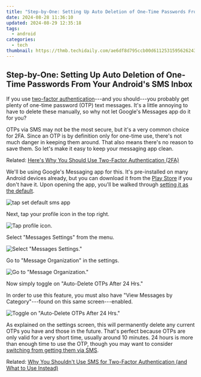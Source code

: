 ```yaml
---
title: "Step-by-One: Setting Up Auto Deletion of One-Time Passwords From Your Android's SMS Inbox"
date: 2024-08-28 11:36:10
updated: 2024-08-29 12:35:18
tags:
  - android
categories:
  - tech
thumbnail: https://thmb.techidaily.com/ae6df8d795ccb00d61125315956262434c01d350a9cd0692f6268b3c3a74de3f.jpg
---
```


## Step-by-One: Setting Up Auto Deletion of One-Time Passwords From Your Android's SMS Inbox

If you use [two-factor authentication](https://howto.techidaily.com/spotify-keeps-crashing-a-complete-list-of-fixes-you-can-use-on-zte-nubia-z60-ultra-drfone-by-drfone-fix-android-problems-fix-android-problems/)\---and you should---you probably get plenty of one-time password (OTP) text messages. It's a little annoying to have to delete these manually, so why not let Google's Messages app do it for you?

 OTPs via SMS may not be the most secure, but it's a very common choice for 2FA. Since an OTP is by definition only for one-time use, there's not much danger in keeping them around. That also means there's no reason to save them. So let's make it easy to keep your messaging app clean.

Related: [Here's Why You Should Use Two-Factor Authentication (2FA)](https://howto.techidaily.com/spotify-keeps-crashing-a-complete-list-of-fixes-you-can-use-on-zte-nubia-z60-ultra-drfone-by-drfone-fix-android-problems-fix-android-problems/) 

 We'll be using Google's Messaging app for this. It's pre-installed on many Android devices already, but you can download it from the [Play Store](https://www.anrdoezrs.net/links/3607085/type/dlg/sid/UUhtgUeUpU206274/https://play.google.com/store/apps/details?id=com.google.android.apps.messaging) if you don't have it. Upon opening the app, you'll be walked through [setting it as the default](https://techtrends.techidaily.com/guide-to-activate-or-deactivate-network-discovery-feature-in-windows-11/).

![tap set default sms app](https://static1.howtogeekimages.com/wordpress/wp-content/uploads/2020/12/message-schedule-1.png) 

 Next, tap your profile icon in the top right.

![Tap profile icon.](https://static1.howtogeekimages.com/wordpress/wp-content/uploads/2022/04/2022-04-13_11-27-25.jpg) 

 Select "Messages Settings" from the menu.

![Select "Messages Settings."](https://static1.howtogeekimages.com/wordpress/wp-content/uploads/2022/04/2022-04-13_11-27-52.jpg) 

 Go to "Message Organization" in the settings.

![Go to "Message Organization."](https://static1.howtogeekimages.com/wordpress/wp-content/uploads/2022/04/2022-04-13_11-29-08.jpg) 

 Now simply toggle on "Auto-Delete OTPs After 24 Hrs."

 In order to use this feature, you must also have "View Messages by Category"---found on this same screen---enabled.

![Toggle on "Auto-Delete OTPs After 24 Hrs."](https://static1.howtogeekimages.com/wordpress/wp-content/uploads/2022/04/2022-04-13_11-29-45.jpg) 

 As explained on the settings screen, this will permanently delete any current OTPs you have and those in the future. That's perfect because OTPs are only valid for a very short time, usually around 10 minutes. 24 hours is more than enough time to use the OTP, though you may want to consider [switching from getting them via SMS](https://vimeo-videos.techidaily.com/new-the-ultimate-guide-to-vimeo-record-features-for-2024/).

Related: [Why You Shouldn't Use SMS for Two-Factor Authentication (and What to Use Instead)](https://vimeo-videos.techidaily.com/new-the-ultimate-guide-to-vimeo-record-features-for-2024/)

<ins class="adsbygoogle"
     style="display:block"
     data-ad-format="autorelaxed"
     data-ad-client="ca-pub-7571918770474297"
     data-ad-slot="1223367746"></ins>



<ins class="adsbygoogle"
     style="display:block"
     data-ad-client="ca-pub-7571918770474297"
     data-ad-slot="8358498916"
     data-ad-format="auto"
     data-full-width-responsive="true"></ins>

